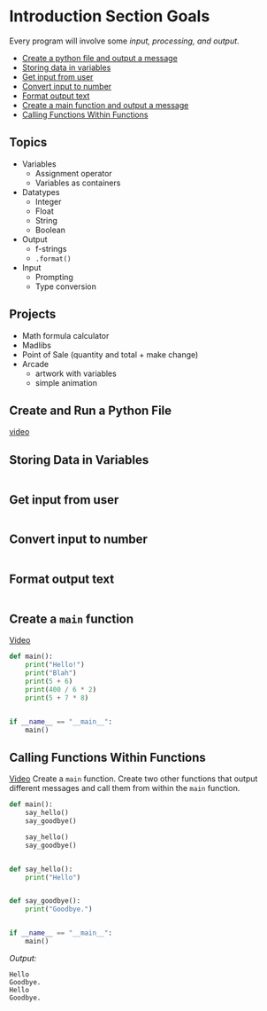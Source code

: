 # Introduction Section Goals
Every program will involve some *input, processing, and output*.
- [Create a python file and output a message](#create-and-run-a-python-file)
- [Storing data in variables](#storing-data-in-variables)
- [Get input from user](#get-input-from-user)
- [Convert input to number](#convert-input-to-number)
- [Format output text](#format-output-text)
- [Create a main function and output a message](#create-a-main-function)
- [Calling Functions Within Functions](#calling-functions-within-functions)

## Topics
- Variables
    - Assignment operator
    - Variables as containers
- Datatypes
    - Integer
    - Float
    - String
    - Boolean
- Output
    - f-strings
    - `.format()`
- Input
    - Prompting
    - Type conversion
    
## Projects
- Math formula calculator
- Madlibs
- Point of Sale (quantity and total + make change)
- Arcade
    - artwork with variables
    - simple animation
    
## Create and Run a Python File
[video](https://youtu.be/9TnvlIEgGVI)

## Storing Data in Variables
```python

```

## Get input from user
```python

```

## Convert input to number
```python

```

## Format output text
```python

```

## Create a `main` function
[Video](https://youtu.be/mEL944nYaEQ)

```python
def main():
    print("Hello!")
    print("Blah")
    print(5 + 6)
    print(400 / 6 * 2)
    print(5 + 7 * 8)


if __name__ == "__main__":
    main()
```

## Calling Functions Within Functions 
[Video](https://youtu.be/vGnLqC-9YBY)
Create a `main` function. Create two other functions that output different 
messages and call them from within the `main` function.
```python
def main():
    say_hello()
    say_goodbye()

    say_hello()
    say_goodbye()


def say_hello():
    print("Hello")


def say_goodbye():
    print("Goodbye.")


if __name__ == "__main__":
    main()
```

*Output:*
```
Hello
Goodbye.
Hello
Goodbye.
```
